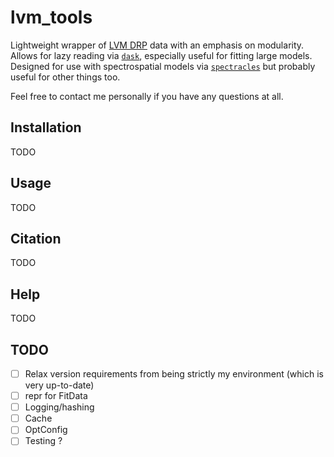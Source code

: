 # lvm_tools

Lightweight wrapper of [LVM DRP](https://github.com/sdss/lvmdrp) data with an emphasis on modularity. Allows for lazy reading via [`dask`](https://www.dask.org), especially useful for fitting large models. Designed for use with spectrospatial models via [`spectracles`](https://github.com/TomHilder/spectracles) but probably useful for other things too.

Feel free to contact me personally if you have any questions at all.

## Installation

TODO

## Usage

TODO

## Citation

TODO

## Help

TODO

## TODO

- [ ] Relax version requirements from being strictly my environment (which is very up-to-date)
- [ ] repr for FitData
- [ ] Logging/hashing
- [ ] Cache
- [ ] OptConfig
- [ ] Testing ?
